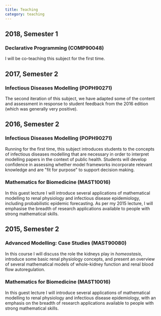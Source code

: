 ```yaml
---
title: Teaching
category: teaching
---
```


## 2018, Semester 1

### Declarative Programming (COMP90048)

I will be co-teaching this subject for the first time.

## 2017, Semester 2

### Infectious Diseases Modelling (POPH90271)

The second iteration of this subject, we have adapted some of the content and
assessment in response to student feedback from the 2016 edition (which was
generally very positive).

## 2016, Semester 2

### Infectious Diseases Modelling (POPH90271)

Running for the first time, this subject introduces students to the concepts
of infectious diseases modelling that are necessary in order to interpret
modelling papers in the context of public health.
Students will develop confidence in assessing whether model frameworks
incorporate relevant knowledge and are "fit for purpose" to support decision
making.

### Mathematics for Biomedicine (MAST10016)

In this guest lecture I will introduce several applications of mathematical
modelling to renal physiology and infectious disease epidemiology, including
probabilistic epidemic forecasting.
As per my 2015 lecture, I will emphasise the breadth of research applications
available to people with strong mathematical skills.

## 2015, Semester 2

### Advanced Modelling: Case Studies (MAST90080)

In this course I will discuss the role the kidneys play in *homeostasis*,
introduce some basic renal physiology concepts, and present an overview of
several mathematical models of whole-kidney function and renal blood flow
autoregulation.

### Mathematics for Biomedicine (MAST10016)

In this guest lecture I will introduce several applications of mathematical
modelling to renal physiology and infectious disease epidemiology, with an
emphasis on the breadth of research applications available to people with
strong mathematical skills.
